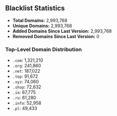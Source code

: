 ## Blacklist Statistics

- **Total Domains:** 2,993,768
- **Unique Domains:** 2,993,768
- **Added Domains Since Last Version:** 2,993,768
- **Removed Domains Since Last Version:** 0

### Top-Level Domain Distribution

-  `.com`: 1,321,210
-  `.org`: 241,860
-  `.net`: 187,022
-  `.top`: 91,672
-  `.xyz`: 74,060
-  `.shop`: 72,632
-  `.io`: 67,775
-  `.ru`: 61,280
-  `.info`: 52,958
-  `.pl`: 49,433
